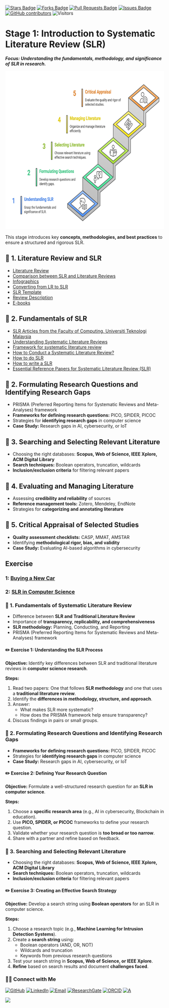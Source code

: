 <a href="https://github.com/drshahizan/short-course/stargazers"><img src="https://img.shields.io/github/stars/drshahizan/short-course" alt="Stars Badge"/></a>
<a href="https://github.com/drshahizan/short-course/network/members"><img src="https://img.shields.io/github/forks/drshahizan/short-course" alt="Forks Badge"/></a>
<a href="https://github.com/drshahizan/short-course/pulls"><img src="https://img.shields.io/github/issues-pr/drshahizan/short-course" alt="Pull Requests Badge"/></a>
<a href="https://github.com/drshahizan/short-course"><img src="https://img.shields.io/github/issues/drshahizan/short-course" alt="Issues Badge"/></a>
<a href="https://github.com/drshahizan/short-course/graphs/contributors"><img alt="GitHub contributors" src="https://img.shields.io/github/contributors/drshahizan/short-course?color=2b9348"></a>
![Visitors](https://api.visitorbadge.io/api/visitors?path=https%3A%2F%2Fgithub.com%2Fdrshahizan%2Fshort-course&labelColor=%23d9e3f0&countColor=%23697689&style=flat)

# Stage 1: Introduction to Systematic Literature Review (SLR)
**_Focus: Understanding the fundamentals, methodology, and significance of SLR in research._**  

 <img src="https://github.com/drshahizan/short-course/blob/main/workshop/25slr/images/Stage1_SLR.png" alt="Shahizan SLR"  height="500">

This stage introduces key **concepts, methodologies, and best practices** to ensure a structured and rigorous SLR.

## 🔹 1. Literature Review and SLR
- [Literature Review](https://drshahizan.gitbook.io/slr/literature-review-and-slr/literature-review)
- [Comparison between SLR and Literature Reviews](https://drshahizan.gitbook.io/slr/literature-review-and-slr/comparison-between-slr-and-literature-reviews)
- [Infographics](https://drshahizan.gitbook.io/slr/literature-review-and-slr/infographics)
- [Converting from LR to SLR](https://drshahizan.gitbook.io/slr/literature-review-and-slr/converting-from-lr-to-slr)
- [SLR Template](https://drshahizan.gitbook.io/slr/literature-review-and-slr/slr-template)
- [Review Description](https://drshahizan.gitbook.io/slr/literature-review-and-slr/review-descriptions)
- [E-books](https://drshahizan.gitbook.io/slr/literature-review-and-slr/template-and-e-books)


## 🔹 2. Fundamentals of SLR
- [SLR Articles from the Faculty of Computing, Universiti Teknologi Malaysia](SLR-fc.md)
- [Understanding Systematic Literature Reviews](https://drshahizan.gitbook.io/slr/introduction/page)
- [Framework for systematic literature review](https://ars.els-cdn.com/content/image/1-s2.0-S2405844023027548-gr1_lrg.jpg)
- [How to Conduct a Systematic Literature Review?](conduct.md)
- [How to do SLR](https://drshahizan.gitbook.io/slr/introduction/how-to-do-slr)
- [How to write a SLR](https://drshahizan.gitbook.io/slr/introduction/how-to-write-a-slr)
- [Essential Reference Papers for Systematic Literature Review (SLR)](paper.md)

## 🔹 2. Formulating Research Questions and Identifying Research Gaps  
- PRISMA (Preferred Reporting Items for Systematic Reviews and Meta-Analyses) framework
- **Frameworks for defining research questions:** PICO, SPIDER, PICOC  
- Strategies for **identifying research gaps** in computer science  
- **Case Study:** Research gaps in AI, cybersecurity, or IoT  

## 🔹 3. Searching and Selecting Relevant Literature  
- Choosing the right databases: **Scopus, Web of Science, IEEE Xplore, ACM Digital Library**  
- **Search techniques:** Boolean operators, truncation, wildcards  
- **Inclusion/exclusion criteria** for filtering relevant papers  

## 🔹 4. Evaluating and Managing Literature  
- Assessing **credibility and reliability** of sources  
- **Reference management tools:** Zotero, Mendeley, EndNote  
- Strategies for **categorizing and annotating literature**  

## 🔹 5. Critical Appraisal of Selected Studies  
- **Quality assessment checklists:** CASP, MMAT, AMSTAR  
- Identifying **methodological rigor, bias, and validity**  
- **Case Study:** Evaluating AI-based algorithms in cybersecurity  



## Exercise

### 1: [Buying a New Car](exer1.md)
### 2: [SLR in Computer Science](exer2.md)


### 🔹 1. Fundamentals of Systematic Literature Review  
- Difference between **SLR and Traditional Literature Review**  
- Importance of **transparency, replicability, and comprehensiveness**  
- **SLR methodology:** Planning, Conducting, and Reporting  
- PRISMA (Preferred Reporting Items for Systematic Reviews and Meta-Analyses) framework  

#### ✏️ **Exercise 1: Understanding the SLR Process**  
**Objective:** Identify key differences between SLR and traditional literature reviews in **computer science research**.  

**Steps:**  
1. Read two papers: One that follows **SLR methodology** and one that uses a **traditional literature review**.  
2. Identify the **differences in methodology, structure, and approach**.  
3. Answer:  
   - What makes SLR more systematic?  
   - How does the PRISMA framework help ensure transparency?  
4. Discuss findings in pairs or small groups.  

### 🔹 2. Formulating Research Questions and Identifying Research Gaps  
- **Frameworks for defining research questions:** PICO, SPIDER, PICOC  
- Strategies for **identifying research gaps** in computer science  
- **Case Study:** Research gaps in AI, cybersecurity, or IoT  

#### ✏️ **Exercise 2: Defining Your Research Question**  
**Objective:** Formulate a well-structured research question for an **SLR in computer science**.  

**Steps:**  
1. Choose a **specific research area** (e.g., AI in cybersecurity, Blockchain in education).  
2. Use **PICO, SPIDER, or PICOC** frameworks to define your research question.  
3. Validate whether your research question is **too broad or too narrow**.  
4. Share with a partner and refine based on feedback.  

### 🔹 3. Searching and Selecting Relevant Literature  
- Choosing the right databases: **Scopus, Web of Science, IEEE Xplore, ACM Digital Library**  
- **Search techniques:** Boolean operators, truncation, wildcards  
- **Inclusion/exclusion criteria** for filtering relevant papers  

#### ✏️ **Exercise 3: Creating an Effective Search Strategy**  
**Objective:** Develop a search string using **Boolean operators** for an SLR in computer science.  

**Steps:**  
1. Choose a research topic (e.g., **Machine Learning for Intrusion Detection Systems**).  
2. Create a **search string** using:  
   - Boolean operators (AND, OR, NOT)  
   - Wildcards and truncation  
   - Keywords from previous research questions  
3. Test your search string in **Scopus, Web of Science, or IEEE Xplore**.  
4. **Refine** based on search results and document **challenges faced**.  

### 🙌🏻 Connect with Me
<p align="left">
    <a href="https://github.com/drshahizan" target="_blank"><img alt="GitHub" src="https://img.shields.io/badge/-@drshahizan-181717?style=flat-square&logo=GitHub&logoColor=white"></a>
    <a href="https://www.linkedin.com/in/drshahizan" target="_blank"><img alt="LinkedIn" src="https://img.shields.io/badge/-drshahizan-blue?style=flat-square&logo=Linkedin&logoColor=white&link=https://www.linkedin.com/in/drshahizan/"></a>
    <a href="mailto:shahizan@utm.my" target="_blank"><img alt="Email" src="https://img.shields.io/badge/-shahizan@utm.my-c14438?style=flat-square&logo=Gmail&logoColor=white&link=mailto:shahizan@utm.my.com"></a>
    <a href="https://www.researchgate.net/profile/Mohd-Othman-28" target="_blank"><img alt="ResearchGate" src="https://img.shields.io/badge/-ResearchGate-00CCBB?style=flat-square&logo=ResearchGate&logoColor=white"></a>
    <a href="https://orcid.org/0000-0003-4261-1873" target="_blank"><img alt="ORCID" src="https://img.shields.io/badge/-ORCID-A6CE39?style=flat-square&logo=ORCID&logoColor=white"></a> 
 <a href="https://visitorbadge.io/status?path=https%3A%2F%2Fgithub.com%2Fdrshahizan" target="_blank"><img alt="A" src="https://api.visitorbadge.io/api/visitors?path=https%3A%2F%2Fgithub.com%2Fdrshahizan&labelColor=%23697689&countColor=%23555555&style=plastic"></a>
 
![](https://hit.yhype.me/github/profile?user_id=81284918)
</p>

